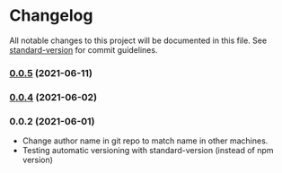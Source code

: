 # Changelog

All notable changes to this project will be documented in this file. See [standard-version](https://github.com/conventional-changelog/standard-version) for commit guidelines.

### [0.0.5](https://gitlab.horanet.com/hframework/hauth/compare/v0.0.4...v0.0.5) (2021-06-11)

### [0.0.4](https://github.com/naml3i/hauth-dev/compare/v0.0.3...v0.0.4) (2021-06-02)

### 0.0.2 (2021-06-01)

- Change author name in git repo to match name in other machines.
- Testing automatic versioning with standard-version (instead of npm version)
